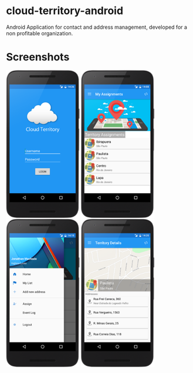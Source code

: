 # cloud-territory-android
Android Application for contact and address management, developed for a non profitable organization.

# Screenshots
<img src="https://raw.githubusercontent.com/jonathanfmachado/cloud-territory-android/master/ss_login.png" width="200">
<img src="https://raw.githubusercontent.com/jonathanfmachado/cloud-territory-android/master/ss_home.png" width="200">
<img src="https://raw.githubusercontent.com/jonathanfmachado/cloud-territory-android/master/ss_drawer.png" width="200">
<img src="https://raw.githubusercontent.com/jonathanfmachado/cloud-territory-android/master/ss_territory.png" width="200">
